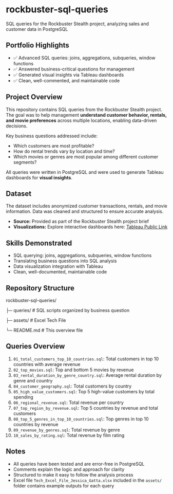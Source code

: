 # rockbuster-sql-queries
SQL queries for the Rockbuster Stealth project, analyzing sales and customer data in PostgreSQL

## Portfolio Highlights
- ✅ Advanced SQL queries: joins, aggregations, subqueries, window functions
- ✅ Answered business-critical questions for management
- ✅ Generated visual insights via Tableau dashboards
- ✅ Clean, well-commented, and maintainable code

## Project Overview
This repository contains SQL queries from the Rockbuster Stealth project. The goal was to help management **understand customer behavior, rentals, and movie preferences** across multiple locations, enabling data-driven decisions.

Key business questions addressed include:  
- Which customers are most profitable?  
- How do rental trends vary by location and time?  
- Which movies or genres are most popular among different customer segments?

All queries were written in PostgreSQL and were used to generate Tableau dashboards for **visual insights**.

## Dataset
The dataset includes anonymized customer transactions, rentals, and movie information. Data was cleaned and structured to ensure accurate analysis.

- **Source:** Provided as part of the Rockbuster Stealth project brief  
- **Visualizations:** Explore interactive dashboards here: [Tableau Public Link](https://public.tableau.com/views/3_10Task-Visualization-JessicaGatta/Total_Customer_Top10?:language=en-US&:sid=&:redirect=auth&:display_count=n&:origin=viz_share_link)

## Skills Demonstrated
- SQL querying: joins, aggregations, subqueries, window functions  
- Translating business questions into SQL analysis  
- Data visualization integration with Tableau  
- Clean, well-documented, maintainable code

## Repository Structure
rockbuster-sql-queries/

├─ queries/ # SQL scripts organized by business question

├─ assets/ # Excel Tech File 

└─ README.md # This overview file

## Queries Overview
1. `01_total_customers_top_10_countries.sql`: Total customers in top 10 countries with average revenue  
2. `02_top_movies.sql`: Top and bottom 5 movies by revenue  
3. `03_rental_duration_by_genre_country.sql`: Average rental duration by genre and country  
4. `04_customer_geography.sql`: Total customers by country  
5. `05_high_value_customers.sql`: Top 5 high-value customers by total spending  
6. `06_regional_revenue.sql`: Total revenue per country  
7. `07_top_region_by_revenue.sql`: Top 5 countries by revenue and total customers  
8. `08_top_5_genres_in_top_10_countries.sql`: Top genres in top 10 countries by revenue  
9. `09_revenue_by_genres.sql`: Total revenue by genre  
10. `10_sales_by_rating.sql`: Total revenue by film rating

## Notes
- All queries have been tested and are error-free in PostgreSQL  
- Comments explain the logic and approach for clarity  
- Structured to make it easy to follow the analysis process  
- Excel file `Tech_Excel_File_Jessica_Gatta.xlsx` included in the `assets/` folder contains example outputs for each query



